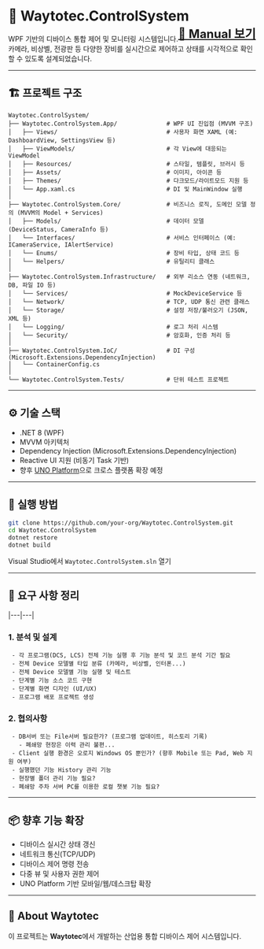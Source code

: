 
<h1 align="left">
  🚀 Waytotec.ControlSystem
  <a href="https://waytotec.github.io/Documentation/Manual.html" target="_blank" style="float:right; font-size:24px;">📖 Manual 보기</a>
</h1>

WPF 기반의 디바이스 통합 제어 및 모니터링 시스템입니다.  
카메라, 비상벨, 전광판 등 다양한 장비를 실시간으로 제어하고 상태를 시각적으로 확인할 수 있도록 설계되었습니다.

---

## 🏗️ 프로젝트 구조

```
Waytotec.ControlSystem/
├── Waytotec.ControlSystem.App/              # WPF UI 진입점 (MVVM 구조)
│   ├── Views/                               # 사용자 화면 XAML (예: DashboardView, SettingsView 등)
│   ├── ViewModels/                          # 각 View에 대응되는 ViewModel
│   ├── Resources/                           # 스타일, 템플릿, 브러시 등
│   ├── Assets/                              # 이미지, 아이콘 등
│   ├── Themes/                              # 다크모드/라이트모드 지원 등
│   └── App.xaml.cs                          # DI 및 MainWindow 실행
│
├── Waytotec.ControlSystem.Core/             # 비즈니스 로직, 도메인 모델 정의 (MVVM의 Model + Services)
│   ├── Models/                              # 데이터 모델 (DeviceStatus, CameraInfo 등)
│   └── Interfaces/                          # 서비스 인터페이스 (예: ICameraService, IAlertService)
│   └── Enums/                               # 장비 타입, 상태 코드 등
│   └── Helpers/                             # 유틸리티 클래스
│
├── Waytotec.ControlSystem.Infrastructure/   # 외부 리소스 연동 (네트워크, DB, 파일 IO 등)
│   └── Services/                            # MockDeviceService 등
│   └── Network/                             # TCP, UDP 통신 관련 클래스
│   └── Storage/                             # 설정 저장/불러오기 (JSON, XML 등)
│   └── Logging/                             # 로그 처리 시스템
│   └── Security/                            # 암호화, 인증 처리 등
│
├── Waytotec.ControlSystem.IoC/              # DI 구성 (Microsoft.Extensions.DependencyInjection)
│   └── ContainerConfig.cs
│
└── Waytotec.ControlSystem.Tests/            # 단위 테스트 프로젝트
```

---

## ⚙️ 기술 스택

- .NET 8 (WPF)
- MVVM 아키텍처
- Dependency Injection (Microsoft.Extensions.DependencyInjection)
- Reactive UI 지원 (비동기 Task 기반)
- 향후 [UNO Platform](https://platform.uno/)으로 크로스 플랫폼 확장 예정

---

## 🔧 실행 방법

```bash
git clone https://github.com/your-org/Waytotec.ControlSystem.git
cd Waytotec.ControlSystem
dotnet restore
dotnet build
```

Visual Studio에서 `Waytotec.ControlSystem.sln` 열기

---

## 📝 요구 사항 정리

|---|---|

### 1. 분석 및 설계
```text
 - 각 프로그램(DCS, LCS) 전체 기능 실행 후 기능 분석 및 코드 분석 기간 필요
 - 전체 Device 모델별 타입 분류 (카메라, 비상벨, 인터폰...)
 - 전체 Device 모델별 기능 실행 및 테스트
 - 단계별 기능 소스 코드 구현
 - 단계별 화면 디자인 (UI/UX)
 - 프로그램 배포 프로젝트 생성
```

### 2. 협의사항
```text
 - DB서버 또는 File서버 필요한가? (프로그램 업데이트, 히스토리 기록)
   - 폐쇄망 현장은 이력 관리 불편...
 - Client 실행 환경은 오로지 Windows OS 뿐인가? (향후 Mobile 또는 Pad, Web 지원 여부)
 - 실행했던 기능 History 관리 기능 
 - 현장별 폴더 관리 기능 필요?
 - 폐쇄망 주차 서버 PC를 이용한 로컬 챗봇 기능 필요?
```

---

## 📦 향후 기능 확장

- 디바이스 실시간 상태 갱신
- 네트워크 통신(TCP/UDP)
- 디바이스 제어 명령 전송
- 다중 뷰 및 사용자 권한 제어
- UNO Platform 기반 모바일/웹/데스크탑 확장

---

## 🏢 About Waytotec

이 프로젝트는 **Waytotec**에서 개발하는 산업용 통합 디바이스 제어 시스템입니다.





